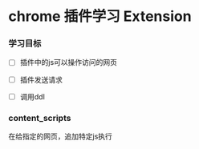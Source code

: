 # chrome 插件学习 Extension

### 学习目标

- [ ] 插件中的js可以操作访问的网页
- [ ] 插件发送请求
- [ ] 调用ddl





### content_scripts

在给指定的网页，追加特定js执行